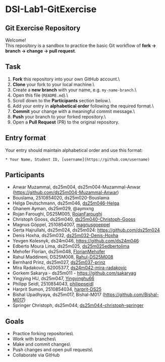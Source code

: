# DSI-Lab1-GitExercise

## Git Exercise Repository

Welcome!\
This repository is a sandbox to practice the basic Git workflow of **fork → branch → change → pull request**.

## Task

1.  **Fork** this repository into your own GitHub account.\
2.  **Clone** your fork to your local machine.\
3.  Create a **new branch** with your name, e.g. `my-name-branch`.\
4.  Open this file (`README.md`).\
5.  Scroll down to the **Participants** section below.\
6.  Add your entry in **alphabetical order** following the required format.\
7.  **Commit** your change with a meaningful commit message.\
8.  **Push** your branch to your forked repository.\
9.  Open a **Pull Request** (PR) to the original repository.

## Entry format

Your entry should maintain alphabetical order and use this format:

```         
* Your Name, Student ID, [username](https://github.com/username)

```

## Participants

- Anwar Muzammal, ds25m004, ds25m004-Muzammal-Anwar (https://github.com/ds25m004-Muzammal-Anwar)
- Bouslama, 2510854020, ds25m020-Bouslama
- Helga Deutschmann, ds25m046, [ds25m046-Helga](https://github.com/ds25m046-Helga)
- Ghanem Ayman, ds25m029, @aymxng
- Rojan Faroughi, DS25M005, [RojanFaroughi](https://github.com/RojanFaroughi)
- Christoph Gooss, ds25m040, [ds25m040-Christoph-Gooss](https://github.com/ds25m040-Christoph-Gooss)
- Magnus Göppel, 2510854007, [magnusgoeppel](https://github.com/magnusgoeppel)
- Gerta Hajrullahi, ds25m024, ds25m024: https://github.com/ds25m024
- Denis Hoxha, ds25m032, [ds25m032-Denis-Hoxha](https://github.com/ds25m032-Denis-Hoxha) 
- Yevgen Kolesnyk, ds24m046, https://github.com/ds24m046
- Edberto Moura Lima, ds25m025, [ds25m025edbertolima](https://github.com/ds25m025edbertolima)
- Mehofer Florian, ds25m048, [FlorianMehofer](https://github.com/FlorianMehofer)
- Rahul Maddineni, DS25M008, [Rahul-DS25M008](https://github.com/Rahul-DS25M008)
- Bernhard Prinz, ds25m027, [ds25m037-prinz](https://github.com/ds25m037-prinz)
- Mira Radakovic, 62005377, [ds24m042-mira-radakovic](https://github.com/ds24m042-mira-radakovic)
- Gorkem Sakarya  - ds25m011 - https://github.com/sakaryag
- Yingying HU, ds25m047, [Yingyinghu66](https://github.com/Yingyinghu66)
- Philipp Seidl, 2510854043, [philippseidl](https://github.com/philippseidl)
- Harprit Sumon, 2510854034, [harprit-DS25](https://github.com/harprit-DS25)
- Bishal Upadhyaya, ds25m017, Bishal-M017 (https://github.com/Bishal-M017)
- Springer Christoph, ds25m044, [ds25m044-christoph-springer](https://github.com/ds25m044-christoph-springer)

## Goals

-   Practice forking repositories\
-   Work with branches\
-   Make and commit changes\
-   Push changes and open pull requests\
-   Collaborate via GitHub